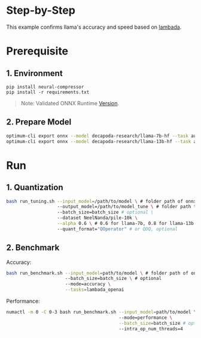 Step-by-Step
============

This example confirms llama's accuracy and speed based on [lambada](https://huggingface.co/datasets/lambada).

# Prerequisite

## 1. Environment
```shell
pip install neural-compressor
pip install -r requirements.txt
```
> Note: Validated ONNX Runtime [Version](/docs/source/installation_guide.md#validated-software-environment).

## 2. Prepare Model

```bash
optimum-cli export onnx --model decapoda-research/llama-7b-hf --task automatic-speech-recognition-with-past
optimum-cli export onnx --model decapoda-research/llama-13b-hf --task automatic-speech-recognition-with-past
```

# Run

## 1. Quantization

```bash
bash run_tuning.sh --input_model=/path/to/model \ # folder path of onnx model
                   --output_model=/path/to/model_tune \ # folder path to save onnx model
                   --batch_size=batch_size # optional \
                   --dataset NeelNanda/pile-10k \
                   --alpha 0.6 \ # 0.6 for llama-7b, 0.8 for llama-13b
                   --quant_format="QOperator" # or QDQ, optional
```

## 2. Benchmark

Accuracy:

```bash
bash run_benchmark.sh --input_model=path/to/model \ # folder path of onnx model
                      --batch_size=batch_size \ # optional 
                      --mode=accuracy \
                      --tasks=lambada_openai
```

Performance:
```bash
numactl -m 0 -C 0-3 bash run_benchmark.sh --input_model=path/to/model \ # folder path of onnx model
                                          --mode=performance \
                                          --batch_size=batch_size # optional \
                                          --intra_op_num_threads=4
```
